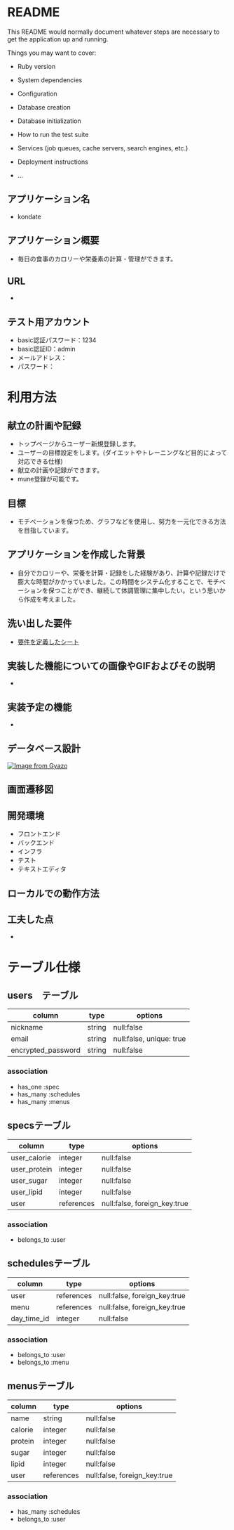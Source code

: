 # README

This README would normally document whatever steps are necessary to get the
application up and running.

Things you may want to cover:

* Ruby version

* System dependencies

* Configuration

* Database creation

* Database initialization

* How to run the test suite

* Services (job queues, cache servers, search engines, etc.)

* Deployment instructions

* ...

## アプリケーション名

- kondate

## アプリケーション概要

- 毎日の食事のカロリーや栄養素の計算・管理ができます。

## URL

- 

## テスト用アカウント

- basic認証パスワード：1234
- basic認証ID：admin
- メールアドレス：
- パスワード：

# 利用方法
## 献立の計画や記録

- トップページからユーザー新規登録します。
- ユーザーの目標設定をします。(ダイエットやトレーニングなど目的によって対応できる仕様)
- 献立の計画や記録ができます。
- mune登録が可能です。

##  目標

- モチベーションを保つため、グラフなどを使用し、努力を一元化できる方法を目指しています。

## アプリケーションを作成した背景

- 自分でカロリーや、栄養を計算・記録をした経験があり、計算や記録だけで膨大な時間がかかっていました。この時間をシステム化することで、モチベーションを保つことができ、継続して体調管理に集中したい。という思いから作成を考えました。

## 洗い出した要件

- [要件を定義したシート](https://docs.google.com/spreadsheets/d/1YSZ2YZBmUfqoCCrDRsDkUdYI8wVAGZElm4DW2YvbV78/edit?usp=share_link)

## 実装した機能についての画像やGIFおよびその説明

-

## 実装予定の機能

- 

## データベース設計
[![Image from Gyazo](https://i.gyazo.com/d426dab2b0db7ff89e2ce98b3741c950.png)](https://gyazo.com/d426dab2b0db7ff89e2ce98b3741c950)
## 画面遷移図

## 開発環境

- フロントエンド
- バックエンド
- インフラ
- テスト
- テキストエディタ

## ローカルでの動作方法

## 工夫した点

- 

# テーブル仕様
## users　テーブル

|column|type|options|
|------|----|-------|
|nickname|string|null:false|
|email|string|null:false, unique: true|
|encrypted_password|string|null:false|
 
### association

- has_one :spec
- has_many :schedules
- has_many :menus

## specsテーブル

|column|type|options|
|------|----|-------|
|user_calorie|integer|null:false|
|user_protein|integer|null:false|
|user_sugar|integer|null:false|
|user_lipid|integer|null:false|
|user|references|null:false, foreign_key:true|

### association

- belongs_to :user

## schedulesテーブル

|column|type|options|
|------|----|-------|
|user|references|null:false, foreign_key:true|
|menu|references|null:false, foreign_key:true|
|day_time_id|integer|null:false|

### association

- belongs_to :user
- belongs_to :menu

## menusテーブル

|column|type|options|
|------|----|-------|
|name|string|null:false|
|calorie|integer|null:false|
|protein|integer|null:false|
|sugar|integer|null:false|
|lipid|integer|null:false|
|user|references|null:false, foreign_key:true|

### association

- has_many :schedules
- belongs_to :user